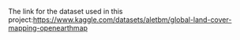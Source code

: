The link for the dataset used in this project:https://www.kaggle.com/datasets/aletbm/global-land-cover-mapping-openearthmap